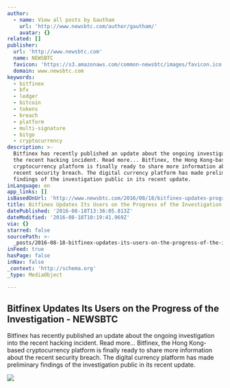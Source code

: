 ```yaml
---
author:
  - name: View all posts by Gautham
    url: 'http://www.newsbtc.com/author/gautham/'
    avatar: {}
related: []
publisher:
  url: 'http://www.newsbtc.com'
  name: NEWSBTC
  favicon: 'https://s3.amazonaws.com/common-newsbtc/images/favicon.ico'
  domain: www.newsbtc.com
keywords:
  - bitfinex
  - bfx
  - ledger
  - bitcoin
  - tokens
  - breach
  - platform
  - multi-signature
  - bitgo
  - cryptocurrency
description: >-
  Bitfinex has recently published an update about the ongoing investigation into
  the recent hacking incident. Read more... Bitfinex, the Hong Kong-based
  cryptocurrency platform is finally ready to share more information about the
  recent security breach. The digital currency platform has made preliminary
  findings of the investigation public in its recent update.
inLanguage: en
app_links: []
isBasedOnUrl: 'http://www.newsbtc.com/2016/08/18/bitfinex-updates-progress-investigation/'
title: Bitfinex Updates Its Users on the Progress of the Investigation - NEWSBTC
datePublished: '2016-08-18T13:36:05.813Z'
dateModified: '2016-08-18T10:19:41.969Z'
via: {}
starred: false
sourcePath: >-
  _posts/2016-08-18-bitfinex-updates-its-users-on-the-progress-of-the-investigat.md
inFeed: true
hasPage: false
inNav: false
_context: 'http://schema.org'
_type: MediaObject

---
```

<article style=""><h1>Bitfinex Updates Its Users on the Progress of the Investigation - NEWSBTC</h1><p>Bitfinex has recently published an update about the ongoing investigation into the recent hacking incident. Read more... Bitfinex, the Hong Kong-based cryptocurrency platform is finally ready to share more information about the recent security breach. The digital currency platform has made preliminary findings of the investigation public in its recent update.</p><img src="http://s3.amazonaws.com/main-newsbtc-images/2015/09/30110001/bitcoin-hacking.-Hacker-illustration.-Newsbtc-Bitcoin-news.png" /></article>